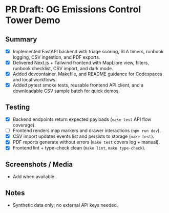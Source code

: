 # PR Draft: OG Emissions Control Tower Demo

## Summary
- [x] Implemented FastAPI backend with triage scoring, SLA timers, runbook logging, CSV ingestion, and PDF exports.
- [x] Delivered Next.js + Tailwind frontend with MapLibre view, filters, runbook checklist, CSV import, and dark mode.
- [x] Added devcontainer, Makefile, and README guidance for Codespaces and local workflows.
- [x] Added pytest smoke tests, reusable frontend API client, and a downloadable CSV sample batch for quick demos.

## Testing
- [x] Backend endpoints return expected payloads (`make test` API flow coverage).
- [ ] Frontend renders map markers and drawer interactions (`npm run dev`).
- [x] CSV import updates events list and persists to storage (`make test`).
- [x] PDF reports generate without errors (`make test` covers log + manual).
- [x] Frontend lint + type-check clean (`make lint`, `make type-check`).

## Screenshots / Media
- Add when available.

## Notes
- Synthetic data only; no external API keys needed.

